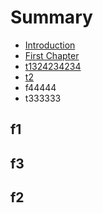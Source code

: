 # Summary

* [Introduction](README.md)
* [First Chapter](chapter1.md)
* [t1324234234](t1.md)
* [t2](t2.md)
* f44444
* t333333

## f1

## f3

## f2

